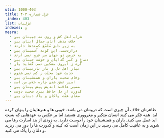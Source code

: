 ```yaml
---
utid: 1000-403
title: غزل شماره ۴۰۳
_index: 403
list: غزلیات
indexes: ن
mesra:
  - شراب لعل کش و روی مه جبینان بین
  - خلاف مذهب آنان جمال اینان بین
  - به زیر دلق مُلمّع کمندها دارند
  - درازدستی این کوته آستینان بین
  - به خرمن دو جهان سر فرو نمی آرند
  - دماغ و کبر گدایان و خوشه چینان بین
  - گره ز ابروی مشکین نمی گشاید یار
  - نیاز اهل دل و ناز نازنینان بین
  - حدیث عهد محبّت ز کس نمی شنوم
  - وفای صحبت یاران و همنشینان بین
  - اسیر عشق شدن چاره خلاص من است
  - ضمیر عاقبت اندیش پیش بینان بین
  - کدورت از دل حافظ ببرد صحبت دوست
  - صفای همّت پاکان و پاک دینان بین
---
```

ظاهرتان خلاف آن چیزی است که درونتان می باشد. خوبی ها و هنرهایتان را پنهان کرده اید. همه فکر می کنند انسان متکبر و مغرووری هستید اما بر عکس به عهدهایی که بست اید عمل می کنید. یاران و همنشینان خود را دوست دارید. به زودی از بند اسارت رها می شوید و به عافیت کامل می رسید در این زمان است که کینه و کدورت ها را دور می ریزید و دلتان را پاک می کنید.
